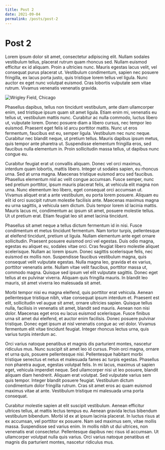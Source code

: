 ```yaml
---
title: Post 2
date: 2021-09-04
permalink: /posts/post-2
---
```


# Post 2

Lorem ipsum dolor sit amet, consectetur adipiscing elit. Nullam sodales vestibulum tellus, placerat rutrum quam rhoncus sed. Nullam euismod efficitur ex id aliquam. Proin a ultricies nunc. Mauris egestas lacus velit, vel consequat purus placerat ut. Vestibulum condimentum, sapien nec posuere fringilla, ex lacus porta justo, quis tristique lorem tellus vel ligula. Nunc auctor ex eget nunc volutpat euismod. Cras lobortis vulputate sem vitae rutrum. Vivamus venenatis venenatis gravida.

![Wrigley Field, Chicago](https://images.unsplash.com/photo-1474225349448-b36696c95008?ixlib=rb-1.2.1&ixid=MnwxMjA3fDB8MHxwaG90by1wYWdlfHx8fGVufDB8fHx8&auto=format&fit=crop&w=1051&q=80)

Phasellus dapibus, tellus non tincidunt vestibulum, ante diam ullamcorper enim, sed tristique ipsum quam sit amet ligula. Etiam enim mi, venenatis eu tellus ut, vestibulum mattis nunc. Curabitur ac nulla commodo, luctus libero ut, vulputate lorem. Donec posuere diam a libero cursus, nec tempor leo euismod. Praesent eget felis id arcu porttitor mattis. Nunc ut eros fermentum, faucibus est eu, semper ligula. Vestibulum nec nunc neque. Curabitur nec blandit neque, ut pretium tellus. Mauris dapibus ipsum metus, quis tempor ante pharetra ut. Suspendisse elementum fringilla eros, sed faucibus nulla elementum in. Proin sollicitudin massa tellus, ut dapibus nunc congue eu.

Curabitur feugiat erat ut convallis aliquam. Donec vel orci maximus, interdum quam lobortis, mattis libero. Integer ut sodales sapien, eu rhoncus urna. Sed at urna magna. Maecenas tristique euismod arcu sed faucibus. Phasellus elementum nisl ac velit congue accumsan. Fusce semper, nunc sed pretium porttitor, ipsum mauris placerat felis, at vehicula elit magna non urna. Nunc elementum leo libero, eget consequat orci accumsan ut. Vivamus aliquet erat a ante vestibulum, eu porta lorem posuere. Aliquam eu elit id orci suscipit rutrum molestie facilisis ante. Maecenas maximus magna eu urna sagittis, a vehicula sem dictum. Duis tempor lorem id lacinia mattis. Mauris lacus mi, condimentum ac ipsum sit amet, posuere molestie tellus. Ut ut pretium erat. Etiam feugiat leo sit amet lacinia tincidunt.

Phasellus sit amet neque a tellus dictum fermentum id in nisi. Fusce condimentum et metus tincidunt fermentum. Nam tortor turpis, pellentesque at eleifend tincidunt, pretium ut ligula. Nullam elementum ante eget ornare sollicitudin. Praesent posuere euismod orci vel egestas. Duis odio magna, egestas eu aliquet eu, sodales vitae orci. Cras feugiat libero molestie aliquet scelerisque. Nullam ac lorem ipsum. Donec sagittis scelerisque felis, nec euismod ex mollis non. Suspendisse faucibus vestibulum magna, quis consequat velit vulputate egestas. Nulla magna leo, gravida et ex varius, porttitor venenatis ante. Nullam vitae velit faucibus, porttitor massa ut, commodo magna. Quisque sed ipsum vel elit vulputate sagittis. Donec eget tellus at ex pulvinar viverra. Aliquam quis fringilla mauris. In blandit leo mauris, sit amet viverra leo malesuada sit amet.

Morbi tempor nisi eu magna eleifend, quis porttitor erat vehicula. Aenean pellentesque tristique nibh, vitae consequat ipsum interdum et. Praesent est elit, sollicitudin vel augue sit amet, ornare ultricies sapien. Quisque tellus nulla, facilisis in venenatis sit amet, blandit sed mauris. Aenean non nisi dolor. Maecenas eget eros eu lacus euismod scelerisque. Fusce finibus urna sit amet dui eleifend, et auctor enim facilisis. Donec posuere pulvinar tristique. Donec eget ipsum at nisl venenatis congue ac vel dolor. Vivamus fermentum elit vitae tincidunt feugiat. Integer rhoncus lectus urna, quis varius turpis interdum ac.

Orci varius natoque penatibus et magnis dis parturient montes, nascetur ridiculus mus. Nunc suscipit sit amet leo id cursus. Proin orci magna, ornare et urna quis, posuere pellentesque nisi. Pellentesque habitant morbi tristique senectus et netus et malesuada fames ac turpis egestas. Phasellus non pharetra augue, egestas volutpat felis. In mi lacus, maximus ut sapien eget, vehicula imperdiet neque. Sed ullamcorper nisi ut leo posuere, blandit aliquam diam hendrerit. Aliquam erat volutpat. Sed vulputate varius sem quis tempor. Integer blandit posuere feugiat. Vestibulum dictum condimentum dolor fringilla rutrum. Cras sit amet eros ac quam euismod maximus vitae at ante. Vestibulum tristique mi malesuada urna porta consequat.

Curabitur molestie sapien at elit suscipit vestibulum. Aenean efficitur ultrices tellus, at mattis lectus tempus eu. Aenean gravida lectus bibendum vestibulum bibendum. Morbi id ex at ipsum lacinia placerat. In luctus risus at ex accumsan, vel porttitor ex posuere. Nam sed maximus sem, vitae mollis massa. Suspendisse sed varius enim. In mollis nibh ut dui ultrices, non venenatis erat consectetur. Pellentesque dapibus nec risus id accumsan. Ut ullamcorper volutpat nulla quis varius. Orci varius natoque penatibus et magnis dis parturient montes, nascetur ridiculus mus.
